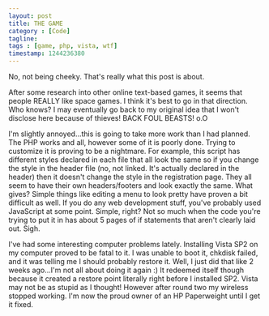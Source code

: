 ```yaml
---
layout: post
title: THE GAME
category : [Code]
tagline: 
tags : [game, php, vista, wtf]
timestamp: 1244236380
---
```

No, not being cheeky. That's really what this post is about.

After some research into other online text-based games, it seems that people REALLY like space games. I think it's best to go in that direction. Who knows? I may eventually go back to my original idea that I won't disclose here because of thieves! BACK FOUL BEASTS! o.O

I'm slightly annoyed...this is going to take more work than I had planned. The PHP works and all, however some of it is poorly done. Trying to customize it is proving to be a nightmare. For example, this script has different styles declared in each file that all look the same so if you change the style in the header file (no, not linked. It's actually declared in the header) then it doesn't change the style in the registration page. They all seem to have their own headers/footers and look exactly the same. What gives? Simple things like editing a menu to look pretty have proven a bit difficult as well. If you do any web development stuff, you've probably used JavaScript at some point. Simple, right? Not so much when the code you're trying to put it in has about 5 pages of if statements that aren't clearly laid out. Sigh.

I've had some interesting computer problems lately. Installing Vista SP2 on my computer proved to be fatal to it. I was unable to boot it, chkdisk failed, and it was telling me I should probably restore it. Well, I just did that like 2 weeks ago...I'm not all about doing it again :) It redeemed itself though because it created a restore point literally right before I installed SP2. Vista may not be as stupid as I thought! However after round two my wireless stopped working. I'm now the proud owner of an HP Paperweight until I get it fixed.